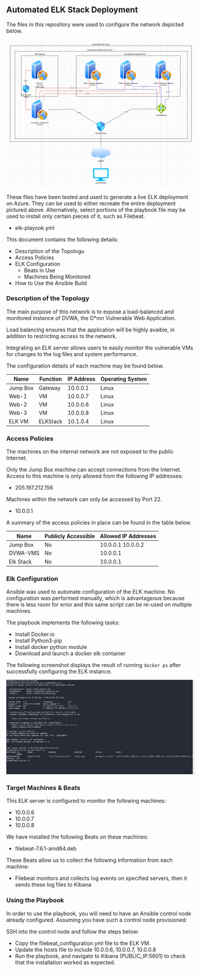 ## Automated ELK Stack Deployment

The files in this repository were used to configure the network depicted below.

![image](Diagrams/NetworkDiagram.png)

These files have been tested and used to generate a live ELK deployment on Azure. They can be used to either recreate the entire deployment pictured above. Alternatively, select portions of the playbook file may be used to install only certain pieces of it, such as Filebeat.

  - elk-playook.yml

This document contains the following details:
- Description of the Topologu
- Access Policies
- ELK Configuration
  - Beats in Use
  - Machines Being Monitored
- How to Use the Ansible Build


### Description of the Topology

The main purpose of this network is to expose a load-balanced and monitored instance of DVWA, the D*mn Vulnerable Web Application.

Load balancing ensures that the application will be highly avaible, in addition to restricting access to the network.

Integrating an ELK server allows users to easily monitor the vulnerable VMs for changes to the log files and system performance.

The configuration details of each machine may be found below.

| Name     | Function | IP Address | Operating System |
|----------|----------|------------|------------------|
| Jump Box | Gateway  | 10.0.0.1   | Linux            |
| Web-1    | VM       | 10.0.0.7   | Linux            |
| Web-2    | VM       | 10.0.0.6   | Linux            |
| Web-3    | VM       | 10.0.0.8   | Linux            |
| ELK VM   | ELKStack | 10.1.0.4   | Linux            |

### Access Policies

The machines on the internal network are not exposed to the public Internet. 

Only the Jump Box machine can accept connections from the Internet. Access to this machine is only allowed from the following IP addresses:
- 205.197.212.156 

Machines within the network can only be accessed by Port 22.
- 10.0.0.1

A summary of the access policies in place can be found in the table below.

| Name     | Publicly Accessible | Allowed IP Addresses |
|----------|---------------------|----------------------|
| Jump Box | No                  | 10.0.0.1 10.0.0.2    |
| DVWA-VMS | No                  | 10.0.0.1             |
| Elk Stack| No                  | 10.0.0.1             |

### Elk Configuration

Ansible was used to automate configuration of the ELK machine. No configuration was performed manually, which is advantageous because there is less room for error and this same script can be re-used on multiple machines.

The playbook implements the following tasks:
- Install Docker.io
- Install Python3-pip
- Install docker python module
- Download and launch a docker elk container

The following screenshot displays the result of running `docker ps` after successfully configuring the ELK instance.

![image](Images/docker_ps_output.png)

### Target Machines & Beats
This ELK server is configured to monitor the following machines:
- 10.0.0.6
- 10.0.0.7
- 10.0.0.8

We have installed the following Beats on these machines:
- filebeat-7.6.1-amd64.deb

These Beats allow us to collect the following information from each machine:
- Filebeat monitors and collects log events on specified servers, then it sends these log files to Kibana

### Using the Playbook
In order to use the playbook, you will need to have an Ansible control node already configured. Assuming you have such a control node provisioned: 

SSH into the control node and follow the steps below:
- Copy the filebeat_configuration.yml file to the ELK VM.
- Update the hosts file to include 10.0.0.6, 10.0.0.7, 10.0.0.8
- Run the playbook, and navigate to Kibana (PUBLIC_IP:5601) to check that the installation worked as expected.
